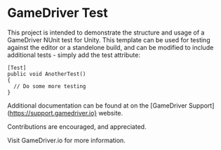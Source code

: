 # GameDriver Test

This project is intended to demonstrate the structure and usage of a GameDriver NUnit test for Unity.
This template can be used for testing against the editor or a standelone build, and can be modified to include additional tests - simply add the test attribute:

```
[Test]
public void AnotherTest()
{
  // Do some more testing
}
```

Additional documentation can be found at on the [GameDriver Support](https://support.gamedriver.io} website.

Contributions are encouraged, and appreciated.

Visit GameDriver.io for more information.
